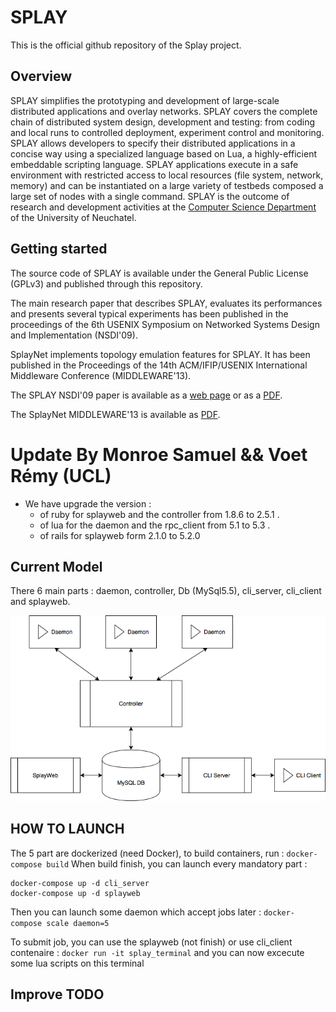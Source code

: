 # SPLAY 
This is the official github repository of the Splay project.

## Overview
SPLAY simplifies the prototyping and development of large-scale distributed applications and overlay networks. SPLAY covers the complete chain of distributed system design, development and testing: from coding and local runs to controlled deployment, experiment control and monitoring.
SPLAY allows developers to specify their distributed applications in a concise way using a specialized language based on Lua, a highly-efficient embeddable scripting language. SPLAY applications execute in a safe environment with restricted access to local resources (file system, network, memory) and can be instantiated on a large variety of testbeds composed a large set of nodes with a single command.
SPLAY is the outcome of research and development activities at the [Computer Science Department](http://www2.unine.ch/iiun) of the University of Neuchatel.

## Getting started
The source code of SPLAY is available under the General Public License (GPLv3) and published through this repository.

The main research paper that describes SPLAY, evaluates its performances and presents several typical experiments has been published in the proceedings of the 6th USENIX Symposium on Networked Systems Design and Implementation (NSDI'09).

SplayNet implements topology emulation features for SPLAY. It has been published in the Proceedings of the 14th ACM/IFIP/USENIX International Middleware Conference (MIDDLEWARE'13). 

The SPLAY NSDI'09 paper is available as a [web page](https://www.usenix.org/legacy/event/nsdi09/tech/full_papers/leonini/leonini_html/) or as a [PDF](http://members.unine.ch/etienne.riviere/publications/LeoRivFel-NSDI-09.pdf).

The SplayNet MIDDLEWARE'13 is available as [PDF](http://members.unine.ch/valerio.schiavoni/publications/splaynet_middleware13.pdf).

# Update By Monroe Samuel && Voet Rémy (UCL)

- We have upgrade the version :
    - of ruby for splayweb and the controller from 1.8.6 to 2.5.1 .
    - of lua for the daemon and the rpc_client from 5.1 to 5.3 .
    - of rails for splayweb form 2.1.0 to 5.2.0

## Current Model

There 6 main parts : daemon, controller, Db (MySql5.5), cli_server, cli_client and splayweb.

![Schema of Splay](doc/schema.png)


## HOW TO LAUNCH

The 5 part are dockerized (need Docker), to build containers, run : `docker-compose build`
When build finish, you can launch every mandatory part :
```
docker-compose up -d cli_server
docker-compose up -d splayweb
```
Then you can launch some daemon which accept jobs later : `docker-compose scale daemon=5`

To submit job, you can use the splayweb (not finish) or use cli_client contenaire :
`docker run -it splay_terminal`
and you can now excecute some lua scripts on this terminal


## Improve TODO
